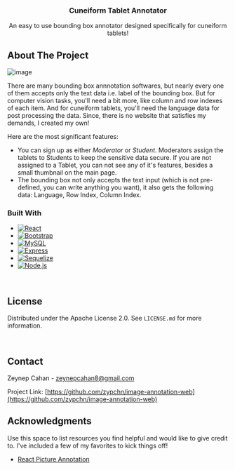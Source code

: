 <!-- PROJECT LOGO -->
<div align="center">
  <h3 align="center">Cuneiform Tablet Annotator</h3>
  <p align="center">
    An easy to use bounding box annotator designed specifically for cuneiform tablets!
    <br />
</div>


<!-- ABOUT THE PROJECT -->
## About The Project

![image](https://github.com/user-attachments/assets/d598888e-29bd-457e-bdfe-5fb66845c12f)


There are many bounding box annnotation softwares, but nearly every one of them accepts only the text data i.e. label of the bounding box. But for computer vision tasks, you'll need a bit more, like column and row indexes of each item. And for cuneiform tablets, you'll need the language data for post processing the data. Since, there is no website that satisfies my demands, I created my own!

Here are the most significant features:
- You can sign up as either *Moderator* or *Student*. Moderators assign the tablets to Students to keep the sensitive data secure. If you are not assigned to a Tablet, you can not see any of it's features, besides a small thumbnail on the main page.
- The bounding box not only accepts the text input (which is not pre-defined, you can write anything you want), it also gets the following data: Language, Row Index, Column Index.



### Built With

* [![React][React.js]][React-url]
* [![Bootstrap][Bootstrap.com]][Bootstrap-url]
* [![MySQL][MySQL-shield]][MySQL-url]
* [![Express][Express-shield]][Express-url]
* [![Sequelize][Sequelize-shield]][Sequelize-url]
* [![Node.js][Node.js-shield]][Node.js-url]

<!---

## Getting Started

To get a local copy up and running follow these simple example steps.

### Prerequisites

Node Package Manager:
* npm
  ```sh
  npm install npm@latest -g
  ```

### Installation

Here are the steps of how you can use the webiste:

1. Sign Up as your desired role (Moderator for full-acces, and Student for limited one)
2. 

<p align="right">(<a href="#readme-top">back to top</a>)</p>

--->

<!-- USAGE EXAMPLES 
## Usage

Use this space to show useful examples of how a project can be used. Additional screenshots, code examples and demos work well in this space. You may also link to more resources.

_For more examples, please refer to the [Documentation](https://example.com)_
-->

<br />

<!-- LICENSE -->
## License

Distributed under the Apache License 2.0. See `LICENSE.md` for more information.

<br />

<!-- CONTACT -->
## Contact

Zeynep Cahan - zeynepcahan8@gmail.com

Project Link: [https://github.com/zypchn/image-annotation-web](https://github.com/zypchn/image-annotation-web)


<!-- ACKNOWLEDGMENTS -->
## Acknowledgments

Use this space to list resources you find helpful and would like to give credit to. I've included a few of my favorites to kick things off!

* [React Picture Annotation](https://github.com/Kunduin/react-picture-annotation)


<!-- MARKDOWN LINKS & IMAGES -->
<!-- https://www.markdownguide.org/basic-syntax/#reference-style-links -->
[license-shield]: https://img.shields.io/github/license/othneildrew/Best-README-Template.svg?style=for-the-badge
[license-url]: https://github.com/othneildrew/Best-README-Template/blob/master/LICENSE.txt
[product-screenshot]: images/screenshot.png
[React.js]: https://img.shields.io/badge/React-20232A?style=for-the-badge&logo=react&logoColor=61DAFB
[React-url]: https://reactjs.org/
[Bootstrap.com]: https://img.shields.io/badge/Bootstrap-563D7C?style=for-the-badge&logo=bootstrap&logoColor=white
[Bootstrap-url]: https://getbootstrap.com
[MySQL-shield]: https://img.shields.io/badge/MySQL-4479A1?style=for-the-badge&logo=mysql&logoColor=white
[MySQL-url]: https://www.mysql.com/
[Express-shield]: https://img.shields.io/badge/Express.js-000000?logo=express&logoColor=fff&style=flat
[Express-url]: https://expressjs.com/
[Sequelize-shield]: https://img.shields.io/badge/-Sequelize-52B0E7?style=flat-square&logo=sequelize&labelColor=52B0E7&logoColor=FFF
[Sequelize-url]: https://sequelize.org/
[Node.js-shield]: https://img.shields.io/badge/node.js-339933?style=for-the-badge&logo=Node.js&logoColor=white
[Node.js-url]: https://nodejs.org/en
